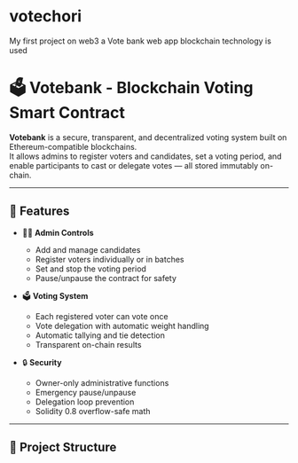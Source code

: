 # votechori<br>
My  first project on web3 a Vote bank web app blockchain technology is used
# 🗳️ Votebank - Blockchain Voting Smart Contract

**Votebank** is a secure, transparent, and decentralized voting system built on Ethereum-compatible blockchains.  
It allows admins to register voters and candidates, set a voting period, and enable participants to cast or delegate votes — all stored immutably on-chain.

---

## 🚀 Features

- 🧑‍💼 **Admin Controls**
  - Add and manage candidates
  - Register voters individually or in batches
  - Set and stop the voting period
  - Pause/unpause the contract for safety

- 🗳️ **Voting System**
  - Each registered voter can vote once
  - Vote delegation with automatic weight handling
  - Automatic tallying and tie detection
  - Transparent on-chain results

- 🔒 **Security**
  - Owner-only administrative functions
  - Emergency pause/unpause
  - Delegation loop prevention
  - Solidity 0.8 overflow-safe math

---

## 📁 Project Structure


